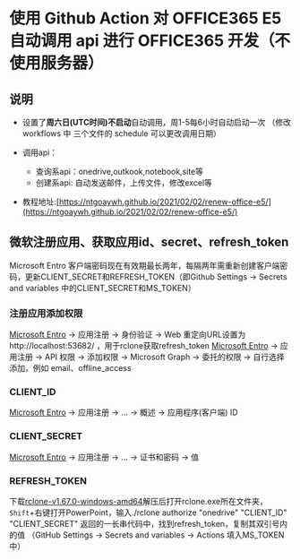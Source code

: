 # 使用 Github Action 对 OFFICE365 E5 自动调用 api 进行 OFFICE365 开发（不使用服务器）

## 说明 ##
* 设置了**周六日(UTC时间)不启动**自动调用，周1-5每6小时自动启动一次 （修改 workflows 中 三个文件的 schedule 可以更改调用日期）
* 调用api：
     * 查询系api：onedrive,outkook,notebook,site等
     * 创建系api: 自动发送邮件，上传文件，修改excel等
 
 * 教程地址:[https://ntgoaywh.github.io/2021/02/02/renew-office-e5/](https://ntgoaywh.github.io/2021/02/02/renew-office-e5/)

## 微软注册应用、获取应用id、secret、refresh_token ##
Microsoft Entro 客户端密码现在有效期最长两年，每隔两年需重新创建客户端密码，更新CLIENT_SECRET和REFRESH_TOKEN（即Github Settings -> Secrets and variables 中的CLIENT_SECRET和MS_TOKEN）
### 注册应用添加权限
[Microsoft Entro](https://entra.microsoft.com) -> 应用注册 -> 身份验证 -> Web 重定向URL设置为 http://localhost:53682/ ，用于rclone获取refresh_token
[Microsoft Entro](https://entra.microsoft.com) -> 应用注册 -> API 权限 -> 添加权限 -> Microsoft Graph -> 委托的权限 -> 自行选择添加，例如 email、offline_access
### CLIENT_ID
[Microsoft Entro](https://entra.microsoft.com) -> 应用注册 -> ... -> 概述 -> 应用程序(客户端) ID
### CLIENT_SECRET
[Microsoft Entro](https://entra.microsoft.com) -> 应用注册 -> ... -> 证书和密码 -> 值
### REFRESH_TOKEN 
下载[rclone-v1.67.0-windows-amd64](https://wwm.lanzouj.com/iafcL265puod)解压后打开rclone.exe所在文件夹，`Shift`+右键打开PowerPoint，输入./rclone authorize "onedrive" "CLIENT_ID" "CLIENT_SECRET"
返回的一长串代码中，找到refresh_token，复制其双引号内的值
（GitHub Settings -> Secrets and variables -> Actions 填入MS_TOKEN中）
